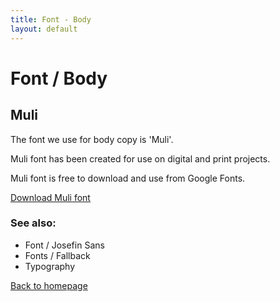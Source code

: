 ```yaml
---
title: Font - Body
layout: default
---
```


# Font / Body

## Muli

The font we use for body copy is 'Muli'.

Muli font has been created for use on digital and print projects.

Muli font is free to download and use from Google Fonts.

[Download Muli font](https://fonts.google.com/specimen/Muli)

### See also:
- Font / Josefin Sans
- Fonts / Fallback
- Typography

[Back to homepage](/styleguide/)
